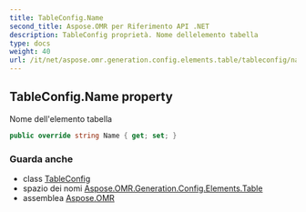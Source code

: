 ```yaml
---
title: TableConfig.Name
second_title: Aspose.OMR per Riferimento API .NET
description: TableConfig proprietà. Nome dellelemento tabella
type: docs
weight: 40
url: /it/net/aspose.omr.generation.config.elements.table/tableconfig/name/
---
```

## TableConfig.Name property

Nome dell'elemento tabella

```csharp
public override string Name { get; set; }
```

### Guarda anche

* class [TableConfig](../)
* spazio dei nomi [Aspose.OMR.Generation.Config.Elements.Table](../../tableconfig/)
* assemblea [Aspose.OMR](../../../)


